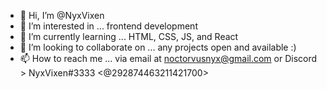 - 👋 Hi, I’m @NyxVixen
- 👀 I’m interested in ... frontend development 
- 🌱 I’m currently learning ... HTML, CSS, JS, and React
- 💞️ I’m looking to collaborate on ... any projects open and available :)
- 📫 How to reach me ... via email at noctorvusnyx@gmail.com or Discord > NyxVixen#3333 <@292874463211421700>

<!---
NyxVixen/NyxVixen is a ✨ special ✨ repository because its `README.md` (this file) appears on your GitHub profile.
You can click the Preview link to take a look at your changes.
--->
